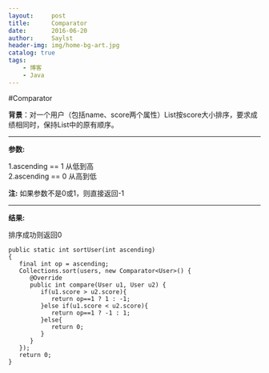```yaml
---
layout:     post
title:      Comparator
date:       2016-06-20
author:     Saylst
header-img: img/home-bg-art.jpg
catalog: true
tags:
    - 博客
    - Java
---
```


#Comparator

**背景**：对一个用户（包括name、score两个属性）List按score大小排序，要求成绩相同时，保持List中的原有顺序。

***

**参数:**

1.ascending == 1  从低到高   
2.ascending == 0  从高到低

**注:** 如果参数不是0或1，则直接返回-1

***

**结果:**

排序成功则返回0

    public static int sortUser(int ascending)
    {
       final int op = ascending;
       Collections.sort(users, new Comparator<User>() {
          @Override
          public int compare(User u1, User u2) {
             if(u1.score > u2.score){
                return op==1 ? 1 : -1;
             }else if(u1.score < u2.score){
                return op==1 ? -1 : 1;
             }else{
                return 0;
             }
          }
       });
       return 0;
    } 

